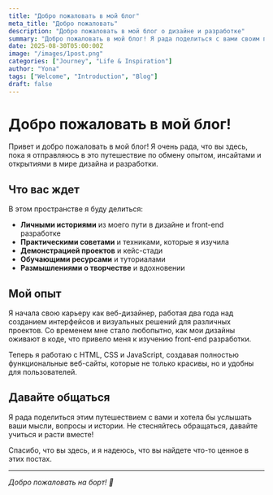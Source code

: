 ```yaml
---
title: "Добро пожаловать в мой блог"
meta_title: "Добро пожаловать"
description: "Добро пожаловать в мой блог о дизайне и разработке"
summary: "Добро пожаловать в мой блог! Я рада поделиться с вами своим путешествием в мире дизайна и разработки."
date: 2025-08-30T05:00:00Z
image: "/images/1post.png"
categories: ["Journey", "Life & Inspiration"]
author: "Yona"
tags: ["Welcome", "Introduction", "Blog"]
draft: false
---
```


# Добро пожаловать в мой блог!

Привет и добро пожаловать в мой блог! Я очень рада, что вы здесь, пока я отправляюсь в это путешествие по обмену опытом, инсайтами и открытиями в мире дизайна и разработки.

## Что вас ждет

В этом пространстве я буду делиться:

- **Личными историями** из моего пути в дизайне и front-end разработке
- **Практическими советами** и техниками, которые я изучила
- **Демонстрацией проектов** и кейс-стади
- **Обучающими ресурсами** и туториалами
- **Размышлениями о творчестве** и вдохновении

## Мой опыт

Я начала свою карьеру как веб-дизайнер, работая два года над созданием интерфейсов и визуальных решений для различных проектов. Со временем мне стало любопытно, как мои дизайны оживают в коде, что привело меня к изучению front-end разработки.

Теперь я работаю с HTML, CSS и JavaScript, создавая полностью функциональные веб-сайты, которые не только красивы, но и удобны для пользователей.

## Давайте общаться

Я рада поделиться этим путешествием с вами и хотела бы услышать ваши мысли, вопросы и истории. Не стесняйтесь обращаться, давайте учиться и расти вместе!

Спасибо, что вы здесь, и я надеюсь, что вы найдете что-то ценное в этих постах.

---

*Добро пожаловать на борт! 🚀*